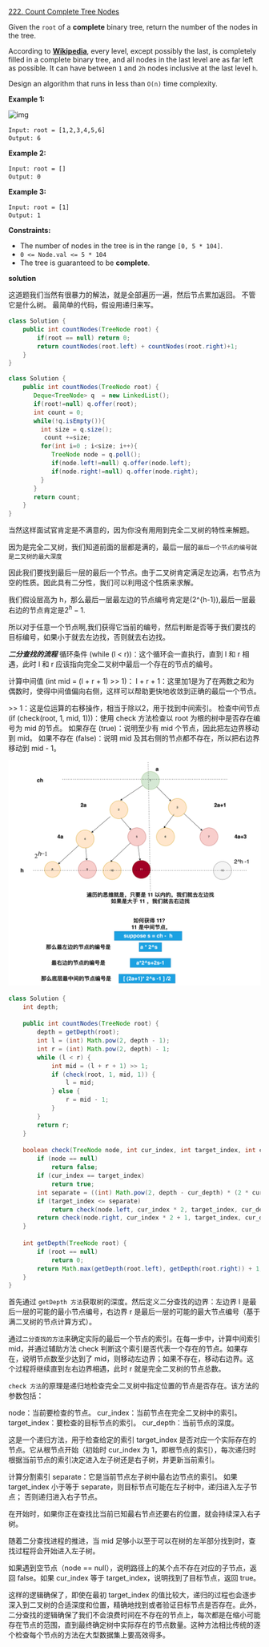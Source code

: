 [222. Count Complete Tree Nodes](https://leetcode.com/problems/count-complete-tree-nodes/)

Given the `root` of a **complete** binary tree, return the number of the nodes in the tree.

According to **[Wikipedia](http://en.wikipedia.org/wiki/Binary_tree#Types_of_binary_trees)**, every level, except possibly the last, is completely filled in a complete binary tree, and all nodes in the last level are as far left as possible. It can have between `1` and `2h` nodes inclusive at the last level `h`.

Design an algorithm that runs in less than `O(n)` time complexity.

 

**Example 1:**

![img](https://assets.leetcode.com/uploads/2021/01/14/complete.jpg)

```
Input: root = [1,2,3,4,5,6]
Output: 6
```

**Example 2:**

```
Input: root = []
Output: 0
```

**Example 3:**

```
Input: root = [1]
Output: 1
```

 

**Constraints:**

- The number of nodes in the tree is in the range `[0, 5 * 104]`.
- `0 <= Node.val <= 5 * 104`
- The tree is guaranteed to be **complete**.

**solution**

这道题我们当然有很暴力的解法，就是全部遍历一遍，然后节点累加返回。
不管它是什么树。
最简单的代码，假设用递归来写。

```java
class Solution {
    public int countNodes(TreeNode root) {
        if(root == null) return 0;
        return countNodes(root.left) + countNodes(root.right)+1;
    }
}
```

```java 
class Solution {
    public int countNodes(TreeNode root) {
       Deque<TreeNode> q  = new LinkedList();
       if(root!=null) q.offer(root);
       int count = 0; 
       while(!q.isEmpty()){
         int size = q.size();
          count +=size;
         for(int i=0 ; i<size; i++){
            TreeNode node = q.poll();
            if(node.left!=null) q.offer(node.left);
            if(node.right!=null) q.offer(node.right);
         }  
       }
       return count; 
    }
}
```

当然这样面试官肯定是不满意的，因为你没有用用到完全二叉树的特性来解题。

因为是完全二叉树，我们知道前面的层都是满的，最后一层的`最后一个节点的编号就是二叉树的最大深度`

因此我们要找到最后一层的最后一个节点。由于二叉树肯定满足左边满，右节点为空的性质。因此具有二分性，我们可以利用这个性质来求解。

我们假设层高为 h，那么最后一层最左边的节点编号肯定是\(2^{h-1}\),最后一层最右边的节点肯定是$2^h-1$.

所以对于任意一个节点啊,我们获得它当前的编号，然后判断是否等于我们要找的目标编号，如果小于就去左边找，否则就去右边找。

***二分查找的流程*** 
循环条件 (while (l < r))：这个循环会一直执行，直到 l 和 r 相遇，此时 l 和 r 应该指向完全二叉树中最后一个存在的节点的编号。

计算中间值 (int mid = (l + r + 1) >> 1)：
l + r + 1：这里加1是为了在两数之和为偶数时，使得中间值偏向右侧，这样可以帮助更快地收敛到正确的最后一个节点。

\>\> 1：这是位运算的右移操作，相当于除以2，用于找到中间索引。
检查中间节点 (if (check(root, 1, mid, 1)))：使用 check 方法检查以 root 为根的树中是否存在编号为 mid 的节点。
如果存在 (true)：说明至少有 mid 个节点，因此把左边界移动到 mid。
如果不存在 (false)：说明 mid 及其右侧的节点都不存在，所以把右边界移动到 mid - 1。

![alt text](222.png)

```java
class Solution {
    int depth;

    public int countNodes(TreeNode root) {
        depth = getDepth(root);
        int l = (int) Math.pow(2, depth - 1);
        int r = (int) Math.pow(2, depth) - 1;
        while (l < r) {
            int mid = (l + r + 1) >> 1;
            if (check(root, 1, mid, 1)) {
                l = mid;
            } else {
                r = mid - 1;
            }
        }
        return r;
    }

    boolean check(TreeNode node, int cur_index, int target_index, int cur_depth) {
        if (node == null)
            return false;
        if (cur_index == target_index)
            return true;
        int separate = ((int) Math.pow(2, depth - cur_depth) * (2 * cur_index + 1) - 1) / 2;
        if (target_index <= separate)
            return check(node.left, cur_index * 2, target_index, cur_depth + 1);
        return check(node.right, cur_index * 2 + 1, target_index, cur_depth + 1);
    }

    int getDepth(TreeNode root) {
        if (root == null)
            return 0;
        return Math.max(getDepth(root.left), getDepth(root.right)) + 1;
    }
}
```

首先通过 `getDepth 方法`获取树的深度。然后定义二分查找的边界：左边界 l 是最后一层的可能的最小节点编号，右边界 r 是最后一层的可能的最大节点编号（基于满二叉树的节点计算方式）。

通过`二分查找的方法`来确定实际的最后一个节点的索引。在每一步中，计算中间索引 mid，并通过辅助方法 check 判断这个索引是否代表一个存在的节点。如果存在，说明节点数至少达到了 mid，则移动左边界；如果不存在，移动右边界。这个过程将继续直到左右边界相遇，此时 r 就是完全二叉树的节点总数。


`check 方法`的原理是递归地检查完全二叉树中指定位置的节点是否存在。该方法的参数包括：

node：当前要检查的节点。
cur_index：当前节点在完全二叉树中的索引。
target_index：要检查的目标节点的索引。
cur_depth：当前节点的深度。

这是一个递归方法，用于检查给定的索引 target_index 是否对应一个实际存在的节点。它从根节点开始（初始时 cur_index 为 1，即根节点的索引），每次递归时根据当前节点的索引决定进入左子树还是右子树，并更新当前索引。

计算分割索引 separate：它是当前节点左子树中最右边节点的索引。
如果 target_index 小于等于 separate，则目标节点可能在左子树中，递归进入左子节点；
否则递归进入右子节点。

在开始时，如果你正在查找比当前已知最右节点还要右的位置，就会持续深入右子树。

随着二分查找进程的推进，当 mid 足够小以至于可以在树的左半部分找到时，查找过程将会开始进入左子树。

如果遇到空节点（node == null），说明路径上的某个点不存在对应的子节点，返回 false。如果 cur_index 等于 target_index，说明找到了目标节点，返回 true。

这样的逻辑确保了，即使在最初 target_index 的值比较大，递归的过程也会逐步深入到二叉树的合适深度和位置，精确地找到或者验证目标节点是否存在。此外，二分查找的逻辑确保了我们不会浪费时间在不存在的节点上，每次都是在缩小可能存在节点的范围，直到最终确定树中实际存在的节点数量。这种方法相比传统的逐个检查每个节点的方法在大型数据集上要高效得多。







